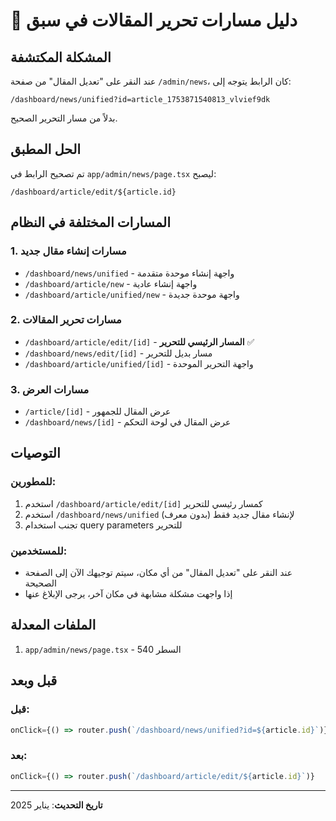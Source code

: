 # 📝 دليل مسارات تحرير المقالات في سبق

## المشكلة المكتشفة
عند النقر على "تعديل المقال" من صفحة `/admin/news`، كان الرابط يتوجه إلى:
```
/dashboard/news/unified?id=article_1753871540813_vlvief9dk
```
بدلاً من مسار التحرير الصحيح.

## الحل المطبق
تم تصحيح الرابط في `app/admin/news/page.tsx` ليصبح:
```
/dashboard/article/edit/${article.id}
```

## المسارات المختلفة في النظام

### 1. مسارات إنشاء مقال جديد
- `/dashboard/news/unified` - واجهة إنشاء موحدة متقدمة
- `/dashboard/article/new` - واجهة إنشاء عادية
- `/dashboard/article/unified/new` - واجهة موحدة جديدة

### 2. مسارات تحرير المقالات
- `/dashboard/article/edit/[id]` - **المسار الرئيسي للتحرير** ✅
- `/dashboard/news/edit/[id]` - مسار بديل للتحرير
- `/dashboard/article/unified/[id]` - واجهة التحرير الموحدة

### 3. مسارات العرض
- `/article/[id]` - عرض المقال للجمهور
- `/dashboard/news/[id]` - عرض المقال في لوحة التحكم

## التوصيات

### للمطورين:
1. استخدم `/dashboard/article/edit/[id]` كمسار رئيسي للتحرير
2. استخدم `/dashboard/news/unified` لإنشاء مقال جديد فقط (بدون معرف)
3. تجنب استخدام query parameters للتحرير

### للمستخدمين:
- عند النقر على "تعديل المقال" من أي مكان، سيتم توجيهك الآن إلى الصفحة الصحيحة
- إذا واجهت مشكلة مشابهة في مكان آخر، يرجى الإبلاغ عنها

## الملفات المعدلة
1. `app/admin/news/page.tsx` - السطر 540

## قبل وبعد
### قبل:
```typescript
onClick={() => router.push(`/dashboard/news/unified?id=${article.id}`)}
```

### بعد:
```typescript
onClick={() => router.push(`/dashboard/article/edit/${article.id}`)}
```

---
**تاريخ التحديث**: يناير 2025